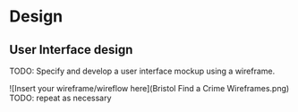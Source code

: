 # Design

## User Interface design
TODO: Specify and develop a user interface mockup using a wireframe.

![Insert your wireframe/wireflow here](Bristol Find a Crime Wireframes.png)
TODO: repeat as necessary
